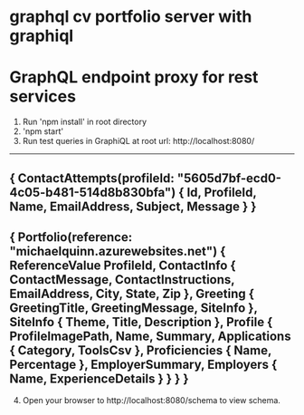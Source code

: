# graphql cv portfolio server with graphiql
GraphQL endpoint proxy for rest services 
========================

1. Run 'npm install' in root directory
2. 'npm start'
3. Run test queries in GraphiQL at root url: http://localhost:8080/
----------------------------------------------------------------------------------------------
{
    ContactAttempts(profileId: "5605d7bf-ecd0-4c05-b481-514d8b830bfa") { 
        Id,
        ProfileId,
        Name,
        EmailAddress,
    	Subject,
        Message
	}
}
----------------------------------------------------------------------------------------------
{
     Portfolio(reference: "michaelquinn.azurewebsites.net") { 
		ReferenceValue
		ProfileId,
		ContactInfo {
			ContactMessage,
			ContactInstructions,
			EmailAddress,
			City,
			State,
			Zip
		},
		Greeting {
			GreetingTitle,
			GreetingMessage,
			SiteInfo
		},
		SiteInfo {
			Theme,
			Title,
			Description
		},
		Profile {
			ProfileImagePath,
			Name,
			Summary,
			Applications {
				Category,
				ToolsCsv
			},
			Proficiencies {
				Name,
				Percentage
			},
			EmployerSummary,
			Employers {
				Name,
				ExperienceDetails
			}
		}
	}
}
----------------------------------------------------------------------------------------------
4. Open your browser to http://localhost:8080/schema to view schema.
